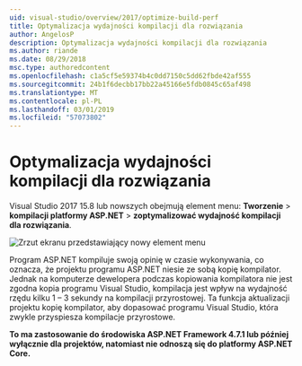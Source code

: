 ```yaml
---
uid: visual-studio/overview/2017/optimize-build-perf
title: Optymalizacja wydajności kompilacji dla rozwiązania
author: AngelosP
description: Optymalizacja wydajności kompilacji dla rozwiązania
ms.author: riande
ms.date: 08/29/2018
msc.type: authoredcontent
ms.openlocfilehash: c1a5cf5e59374b4c0dd7150c5dd62fbde42af555
ms.sourcegitcommit: 24b1f6decbb17bb22a45166e5fdb0845c65af498
ms.translationtype: MT
ms.contentlocale: pl-PL
ms.lasthandoff: 03/01/2019
ms.locfileid: "57073802"
---
```

# <a name="optimize-build-performance-for-solution"></a>Optymalizacja wydajności kompilacji dla rozwiązania

Visual Studio 2017 15.8 lub nowszych obejmują element menu: **Tworzenie** > **kompilacji platformy ASP.NET** > **zoptymalizować wydajność kompilacji dla rozwiązania**.

![Zrzut ekranu przedstawiający nowy element menu](optimize-build-perf/_static/optimize-build-performance-for-solution.png)

Program ASP.NET kompiluje swoją opinię w czasie wykonywania, co oznacza, że projektu programu ASP.NET niesie ze sobą kopię kompilator. Jednak na komputerze dewelopera podczas kopiowania kompilatora nie jest zgodna kopia programu Visual Studio, kompilacja jest wpływ na wydajność rzędu kilku 1 – 3 sekundy na kompilacji przyrostowej. Ta funkcja aktualizacji projektu kopię kompilator, aby dopasować programu Visual Studio, która zwykle przyspiesza kompilacje przyrostowe.

**To ma zastosowanie do środowiska ASP.NET Framework 4.7.1 lub później wyłącznie dla projektów, natomiast nie odnoszą się do platformy ASP.NET Core.**
